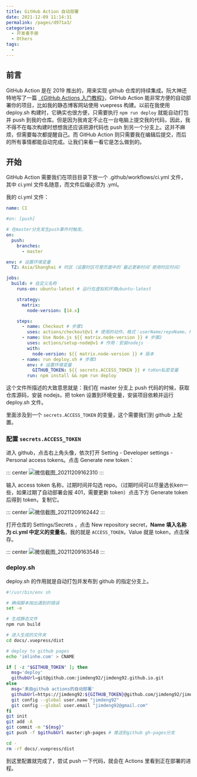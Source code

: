 ```yaml
---
title: GitHub Action 自动部署
date: 2021-12-09 11:14:31
permalink: /pages/d971a3/
categories: 
  - 开发者手册
  - Others
tags: 
  - 
---
```


## 前言

GitHub Action 是在 2019 推出的，用来实现 github 仓库的持续集成。阮大神还特地写了一篇 [《GitHub Actions 入门教程》](http://www.ruanyifeng.com/blog/2019/09/getting-started-with-github-actions.html?20191227113947#comment-last)，GitHub Action 能非常方便的自动部署你的项目，比如我的静态博客网站使用 vuepress 构建。以前在我使用 deploy.sh 构建时，它确实也很方便，只需要执行 `npm run deploy` 就能自动打包并 push 到我的仓库。但是因为我肯定不止在一台电脑上提交我的代码，因此，我不得不在每次构建时想想我还应该把源代码也 push 到另一个分支上。这并不麻烦，但需要每次都提醒自己。而 GitHub Action 则只需要我在编辑后提交，而后的所有事情都能自动完成。让我们来看一看它是怎么做到的。

## 开始

GitHub Action 需要我们在项目目录下放一个 .github/workflows/ci.yml 文件，其中 ci.yml 文件名随意，而文件后缀必须为 .yml。

我的 ci.yml 文件：

``` yml
name: CI

#on: [push]

# 在master分支发生push事件时触发。
on:
  push:
    branches:
      - master

env: # 设置环境变量
  TZ: Asia/Shanghai # 时区（设置时区可使页面中的`最近更新时间`使用时区时间）

jobs:
  build: # 自定义名称
    runs-on: ubuntu-latest # 运行在虚拟机环境ubuntu-latest

    strategy:
      matrix:
        node-version: [14.x]

    steps:
      - name: Checkout # 步骤1
        uses: actions/checkout@v1 # 使用的动作。格式：userName/repoName。作用：检出仓库，获取源码。 官方actions库：https://github.com/actions
      - name: Use Node.js ${{ matrix.node-version }} # 步骤2
        uses: actions/setup-node@v1 # 作用：安装nodejs
        with:
          node-version: ${{ matrix.node-version }} # 版本
      - name: run deploy.sh # 步骤3
        env: # 设置环境变量
          GITHUB_TOKEN: ${{ secrets.ACCESS_TOKEN }} # toKen私密变量
        run: npm install && npm run deploy
```

这个文件所描述的大致意思就是：我们在 master 分支上 push 代码的时候，获取仓库源码，安装 nodejs，把 token 设置到环境变量，安装项目依赖并运行 deploy.sh 文件。

里面涉及到一个 `secrets.ACCESS_TOKEN` 的变量，这个需要我们到 github 上配置。

### 配置 `secrets.ACCESS_TOKEN`

进入 github，点击右上角头像，依次打开 Setting - Developer settings - Personal access tokens。点击 Generate new token：

::: center
![微信截图_20211209162310](https://cdn.jsdelivr.net/gh/jimdeng92/static_1@main/微信截图_20211209162310.kpl2wr08dz4.png)
:::

输入 access token 名称，过期时间并勾选 repo。（过期时间可以尽量选长ken一些，如果过期了自动部署会报 401，需要更新 token）点击下方 Generate token 后得到 token，复制它。

::: center
![微信截图_20211209162442](https://cdn.jsdelivr.net/gh/jimdeng92/static_1@main/微信截图_20211209162442.20r26022ew8w.png)
:::

打开仓库的 Settings/Secrets ，点击 New repository secret，**Name 填入名称为 ci.yml 中定义的变量名**，我的就是 `ACCESS_TOKEN`，Value 就是 token，点击保存。

::: center
![微信截图_20211209163548](https://cdn.jsdelivr.net/gh/jimdeng92/static_1@main/微信截图_20211209163548.19slk94i7aw0.png)
:::

### deploy.sh

deploy.sh 的作用就是自动打包并发布到 github 的指定分支上。

``` sh
#!/usr/bin/env sh

# 确保脚本抛出遇到的错误
set -e

# 生成静态文件
npm run build

# 进入生成的文件夹
cd docs/.vuepress/dist

# deploy to github pages
echo 'imlinhe.com' > CNAME

if [ -z "$GITHUB_TOKEN" ]; then
  msg='deploy'
  githubUrl=git@github.com:jimdeng92/jimdeng92.github.io.git
else
  msg='来自github actions的自动部署'
  githubUrl=https://jimdeng92:${GITHUB_TOKEN}@github.com/jimdeng92/jimdeng92.github.io.git
  git config --global user.name "jimdeng92"
  git config --global user.email "jimdeng92@gmail.com"
fi
git init
git add -A
git commit -m "${msg}"
git push -f $githubUrl master:gh-pages # 推送到github gh-pages分支

cd -
rm -rf docs/.vuepress/dist
```

到这里配置就完成了，尝试 push 一下代码，就会在 Actions 里看到正在部署的进程。
